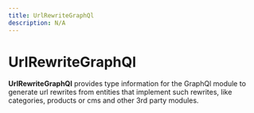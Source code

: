 ```yaml
---
title: UrlRewriteGraphQl
description: N/A
---
```


# UrlRewriteGraphQl

**UrlRewriteGraphQl** provides type information for the GraphQl module
to generate url rewrites from entities that implement such rewrites,
like categories, products or cms and other 3rd party modules.
